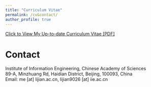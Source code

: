 ```yaml
---
title: "Curriculum Vitae"
permalink: /cv&contact/
author_profile: true
---
```


[Click to View My Up-to-date Curriculum Vitae [PDF]](https://lijian.ac.cn/files/Curriculum_Vitae.pdf)

# Contact
Institute of Information Engineering, Chinese Academy of Sciences<br>
89-A, Minzhuang Rd, Haidian District,
Beijing, 100093, China<br>
Email: me [at] lijian.ac.cn, lijian9026 [at] iie.ac.cn